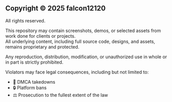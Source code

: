 ## Copyright © 2025 falcon12120

All rights reserved.

This repository may contain screenshots, demos, or selected assets from work done for clients or projects.  
All underlying content, including full source code, designs, and assets, remains proprietary and protected.  

Any reproduction, distribution, modification, or unauthorized use in whole or in part is strictly prohibited.  

Violators may face legal consequences, including but not limited to:
- 🚫 DMCA takedowns  
- 🔒 Platform bans  
- ⚖️ Prosecution to the fullest extent of the law
